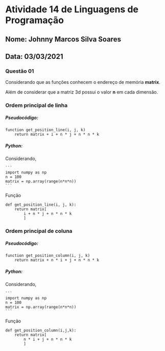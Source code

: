  # Atividade 14 de Linguagens de Programação
## Nome: Johnny Marcos Silva Soares
## Data: 03/03/2021

### Questão 01 

Considerando que as funções conhecem o endereço de memória **matrix**.

Além de considerar que a matriz 3d possui o valor **n** em cada dimensão.

### Ordem principal de linha

##### Pseudocódigo:
```
function get_position_line(i, j, k)
    return matrix + i + n * j + n * n * k
```

##### Python:


Considerando,

    ```
    import numpy as np
    n = 100
    matrix = np.array(range(n*n*n))
    ```


Função
```
def get_position_line(i, j, k):
    return matrix[
        i + n * j + n * n * k
        ]
```


### Ordem principal de coluna

##### Pseudocódigo:
```
function get_position_column(i, j, k)
    return matrix + n * i + j + n * n * k
```

##### Python:


Considerando,

    ```
    import numpy as np
    n = 100
    matrix = np.array(range(n*n*n))
    ```


Função
```
def get_position_column(i,j,k):
    return matrix[
        n * i + j + n * n * k
        ]
```

